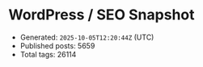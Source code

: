 # WordPress / SEO Snapshot

- Generated: `2025-10-05T12:20:44Z` (UTC)
- Published posts: 5659
- Total tags: 26114
